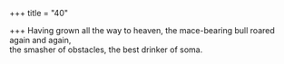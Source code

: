 +++
title = "40"

+++
Having grown all the way to heaven, the mace-bearing bull roared again  and again,  
the smasher of obstacles, the best drinker of soma.  